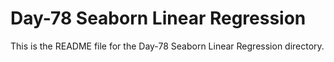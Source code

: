 # Day-78 Seaborn Linear Regression

This is the README file for the Day-78 Seaborn Linear Regression directory.